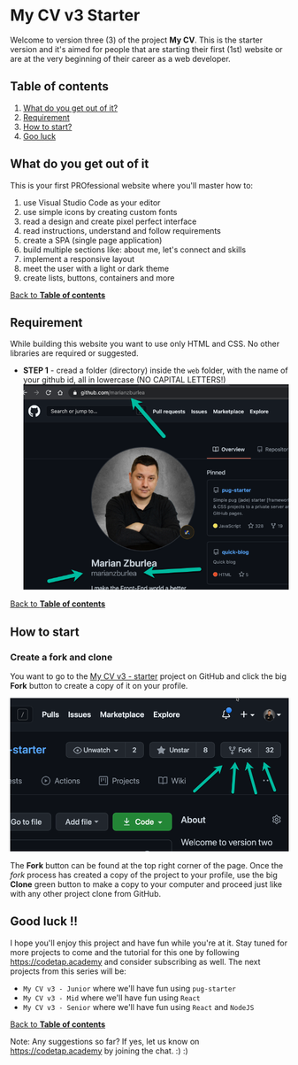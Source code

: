 # My CV v3 Starter

Welcome to version three (3) of the project **My CV**. This is the starter version and it's aimed for people that are starting their first (1st) website or are at the very beginning of their career as a web developer.

## Table of contents

1. [What do you get out of it?](#what-do-you-get-out-of-it)
1. [Requirement](#requirement)
1. [How to start?](#how-to-start)
1. [Goo luck](#good-luck)

## What do you get out of it

This is your first PROfessional website where you'll master how to:
1. use Visual Studio Code as your editor
1. use simple icons by creating custom fonts
1. read a design and create pixel perfect interface
1. read instructions, understand and follow requirements
1. create a SPA (single page application)
1. build multiple sections like: about me, let's connect and skills
1. implement a responsive layout
1. meet the user with a light or dark theme
1. create lists, buttons, containers and more

[Back to **Table of contents**](#table-of-contents)

## Requirement

While building this website you want to use only HTML and CSS. No other libraries are required or suggested.

* **STEP 1** - cread a folder (directory) inside the `web` folder, with the name of your github id, all in lowercase (NO CAPITAL LETTERS!)
[![Your GitHub Username](./do-not-touch/your-github-username.png)](https://gethired.academy)

[Back to **Table of contents**](#table-of-contents)

## How to start


### Create a fork and clone

You want to go to the [My CV v3 - starter](https://github.com/codetapacademy/my-cv-v3-starter) project on GitHub and click the big **Fork** button to create a copy of it on your profile. 

[![GitHub Fork Button](./do-not-touch/fork.png)](https://gethired.academy)

The **Fork** button can be found at the top right corner of the page. Once the _fork_ process has created a copy of the project to your profile, use the big **Clone** green button to make a copy to your computer and proceed just like with any other project clone from GitHub.

## Good luck !!

I hope you'll enjoy this project and have fun while you're at it. Stay tuned for more projects to come and the tutorial for this one by following https://codetap.academy and consider subscribing as well. The next projects from this series will be:

* `My CV v3 - Junior` where we'll have fun using `pug-starter`
* `My CV v3 - Mid` where we'll have fun using `React`
* `My CV v3 - Senior` where we'll have fun using `React` and `NodeJS`

[Back to **Table of contents**](#table-of-contents)


Note: Any suggestions so far? If yes, let us know on https://codetap.academy by joining the chat. :) :)
